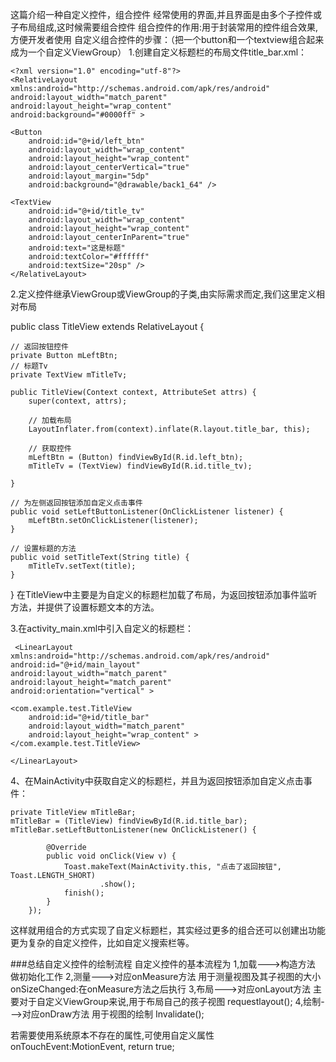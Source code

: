 <!--
author: 冷火-王胜 
date: 2017-2-28 
title: 自定义View学习总结(三)
tags: Android View
category: Android
status: publish 
-->
这篇介绍一种自定义控件，组合控件
经常使用的界面,并且界面是由多个子控件或子布局组成,这时候需要组合控件
组合控件的作用:用于封装常用的控件组合效果,方便开发者使用
自定义组合控件的步骤：（把一个button和一个textview组合起来成为一个自定义ViewGroup）
1.创建自定义标题栏的布局文件title_bar.xml：

    <?xml version="1.0" encoding="utf-8"?>
    <RelativeLayout xmlns:android="http://schemas.android.com/apk/res/android"
    android:layout_width="match_parent"
    android:layout_height="wrap_content"
    android:background="#0000ff" >

    <Button
        android:id="@+id/left_btn"
        android:layout_width="wrap_content"
        android:layout_height="wrap_content"
        android:layout_centerVertical="true"
        android:layout_margin="5dp"
        android:background="@drawable/back1_64" />

    <TextView
        android:id="@+id/title_tv"
        android:layout_width="wrap_content"
        android:layout_height="wrap_content"
        android:layout_centerInParent="true"
        android:text="这是标题"
        android:textColor="#ffffff"
        android:textSize="20sp" />
    </RelativeLayout>
2.定义控件继承ViewGroup或ViewGroup的子类,由实际需求而定,我们这里定义相对布局

 public class TitleView extends RelativeLayout {

    // 返回按钮控件
    private Button mLeftBtn;
    // 标题Tv
    private TextView mTitleTv;

    public TitleView(Context context, AttributeSet attrs) {
        super(context, attrs);

        // 加载布局
        LayoutInflater.from(context).inflate(R.layout.title_bar, this);

        // 获取控件
        mLeftBtn = (Button) findViewById(R.id.left_btn);
        mTitleTv = (TextView) findViewById(R.id.title_tv);

    }

    // 为左侧返回按钮添加自定义点击事件
    public void setLeftButtonListener(OnClickListener listener) {
        mLeftBtn.setOnClickListener(listener);
    }

    // 设置标题的方法
    public void setTitleText(String title) {
        mTitleTv.setText(title);
    }
  }
在TitleView中主要是为自定义的标题栏加载了布局，为返回按钮添加事件监听方法，并提供了设置标题文本的方法。

3.在activity_main.xml中引入自定义的标题栏：

     <LinearLayout xmlns:android="http://schemas.android.com/apk/res/android"
    android:id="@+id/main_layout"
    android:layout_width="match_parent"
    android:layout_height="match_parent"
    android:orientation="vertical" >

    <com.example.test.TitleView
        android:id="@+id/title_bar"
        android:layout_width="match_parent"
        android:layout_height="wrap_content" >
    </com.example.test.TitleView>

    </LinearLayout>

4、在MainActivity中获取自定义的标题栏，并且为返回按钮添加自定义点击事件：

    private TitleView mTitleBar;
    mTitleBar = (TitleView) findViewById(R.id.title_bar);
    mTitleBar.setLeftButtonListener(new OnClickListener() {

            @Override
            public void onClick(View v) {
                Toast.makeText(MainActivity.this, "点击了返回按钮", Toast.LENGTH_SHORT)
                        .show();
                finish();
            }
        });
这样就用组合的方式实现了自定义标题栏，其实经过更多的组合还可以创建出功能更为复杂的自定义控件，比如自定义搜索栏等。

###总结自定义控件的绘制流程
自定义控件的基本流程为
1,加载--->构造方法
做初始化工作
2,测量--->对应onMeasure方法
用于测量视图及其子视图的大小
onSizeChanged:在onMeasure方法之后执行
3,布局--->对应onLayout方法
主要对于自定义ViewGroup来说,用于布局自己的孩子视图
requestlayout();
4,绘制--->对应onDraw方法
用于视图的绘制
Invalidate();

若需要使用系统原本不存在的属性,可使用自定义属性
onTouchEvent:MotionEvent, return true;